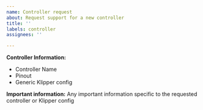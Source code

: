 ```yaml
---
name: Controller request
about: Request support for a new controller
title: ''
labels: controller
assignees: ''

---
```


**Controller Information:**
- Controller Name
 - Pinout
 - Generic Klipper config

**Important information:**
Any important information specific to the requested controller or Klipper config

